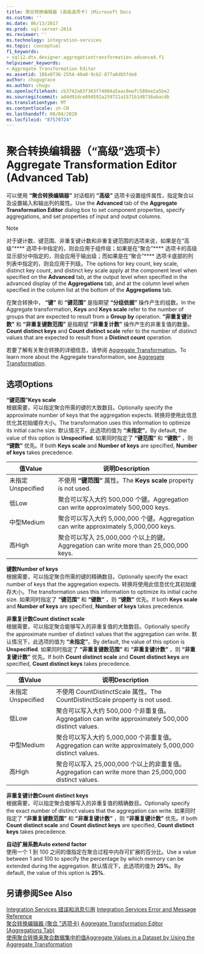 ```yaml
---
title: 聚合转换编辑器 (高级选项卡) |Microsoft Docs
ms.custom: ''
ms.date: 06/13/2017
ms.prod: sql-server-2014
ms.reviewer: ''
ms.technology: integration-services
ms.topic: conceptual
f1_keywords:
- sql12.dts.designer.aggregationtransformation.advanced.f1
helpviewer_keywords:
- Aggregate Transformation Editor
ms.assetid: 186a9736-2554-40a0-9cb2-877a8db5fde8
author: chugugrace
ms.author: chugu
ms.openlocfilehash: cb3742a83f363f74004a5aac0eefc589ee2a5be2
ms.sourcegitcommit: ad4d92dce894592a259721a1571b1d8736abacdb
ms.translationtype: MT
ms.contentlocale: zh-CN
ms.lasthandoff: 08/04/2020
ms.locfileid: "87579724"
---
```

# <a name="aggregate-transformation-editor-advanced-tab"></a><span data-ttu-id="13e95-102">聚合转换编辑器（“高级”选项卡）</span><span class="sxs-lookup"><span data-stu-id="13e95-102">Aggregate Transformation Editor (Advanced Tab)</span></span>
  <span data-ttu-id="13e95-103">可以使用 **“聚合转换编辑器”** 对话框的 **“高级”** 选项卡设置组件属性，指定聚合以及设置输入和输出列的属性。</span><span class="sxs-lookup"><span data-stu-id="13e95-103">Use the **Advanced** tab of the **Aggregate Transformation Editor** dialog box to set component properties, specify aggregations, and set properties of input and output columns.</span></span>  
  
> [!NOTE]  
>  <span data-ttu-id="13e95-104">对于键计数、键范围、非重复键计数和非重复键范围的选项来说，如果是在“高级”\*\*\*\* 选项卡中指定的，则会应用于组件级；如果是在“聚合”\*\*\*\* 选项卡的高级显示部分中指定的，则会应用于输出级；而如果是在“聚合”\*\*\*\* 选项卡底部的列列表中指定的，则会应用于列级。</span><span class="sxs-lookup"><span data-stu-id="13e95-104">The options for key count, key scale, distinct key count, and distinct key scale apply at the component level when specified on the **Advanced** tab, at the output level when specified in the advanced display of the **Aggregations** tab, and at the column level when specified in the column list at the bottom of the **Aggregations** tab.</span></span>  
>   
>  <span data-ttu-id="13e95-105">在聚合转换中， **“键”** 和 **“键范围”** 是指期望 **“分组依据”** 操作产生的组数。</span><span class="sxs-lookup"><span data-stu-id="13e95-105">In the Aggregate transformation, **Keys** and **Keys scale** refer to the number of groups that are expected to result from a **Group by** operation.</span></span> <span data-ttu-id="13e95-106">**“非重复键计数”** 和 **“非重复键数范围”** 是指期望 **“非重复计数”** 操作产生的非重复值的数量。</span><span class="sxs-lookup"><span data-stu-id="13e95-106">**Count distinct keys** and **Count distinct scale** refer to the number of distinct values that are expected to result from a **Distinct count** operation.</span></span>  
  
 <span data-ttu-id="13e95-107">若要了解有关聚合转换的详细信息，请参阅 [Aggregate Transformation](data-flow/transformations/aggregate-transformation.md)。</span><span class="sxs-lookup"><span data-stu-id="13e95-107">To learn more about the Aggregate transformation, see [Aggregate Transformation](data-flow/transformations/aggregate-transformation.md).</span></span>  
  
## <a name="options"></a><span data-ttu-id="13e95-108">选项</span><span class="sxs-lookup"><span data-stu-id="13e95-108">Options</span></span>  
 <span data-ttu-id="13e95-109">**“键范围”**</span><span class="sxs-lookup"><span data-stu-id="13e95-109">**Keys scale**</span></span>  
 <span data-ttu-id="13e95-110">根据需要，可以指定聚合所需的键的大致数目。</span><span class="sxs-lookup"><span data-stu-id="13e95-110">Optionally specify the approximate number of keys that the aggregation expects.</span></span> <span data-ttu-id="13e95-111">转换将使用此信息优化其初始缓存大小。</span><span class="sxs-lookup"><span data-stu-id="13e95-111">The transformation uses this information to optimize its initial cache size.</span></span> <span data-ttu-id="13e95-112">默认情况下，此选项的值为 **“未指定”**。</span><span class="sxs-lookup"><span data-stu-id="13e95-112">By default, the value of this option is **Unspecified**.</span></span> <span data-ttu-id="13e95-113">如果同时指定了 **“键范围”** 和 **“键数”** ，则 **“键数”** 优先。</span><span class="sxs-lookup"><span data-stu-id="13e95-113">If both **Keys scale** and **Number of keys** are specified, **Number of keys** takes precedence.</span></span>  
  
|<span data-ttu-id="13e95-114">值</span><span class="sxs-lookup"><span data-stu-id="13e95-114">Value</span></span>|<span data-ttu-id="13e95-115">说明</span><span class="sxs-lookup"><span data-stu-id="13e95-115">Description</span></span>|  
|-----------|-----------------|  
|<span data-ttu-id="13e95-116">未指定</span><span class="sxs-lookup"><span data-stu-id="13e95-116">Unspecified</span></span>|<span data-ttu-id="13e95-117">不使用 **“键范围”** 属性。</span><span class="sxs-lookup"><span data-stu-id="13e95-117">The **Keys scale** property is not used.</span></span>|  
|<span data-ttu-id="13e95-118">低</span><span class="sxs-lookup"><span data-stu-id="13e95-118">Low</span></span>|<span data-ttu-id="13e95-119">聚合可以写入大约 500,000 个键。</span><span class="sxs-lookup"><span data-stu-id="13e95-119">Aggregation can write approximately 500,000 keys.</span></span>|  
|<span data-ttu-id="13e95-120">中型</span><span class="sxs-lookup"><span data-stu-id="13e95-120">Medium</span></span>|<span data-ttu-id="13e95-121">聚合可以写入大约 5,000,000 个键。</span><span class="sxs-lookup"><span data-stu-id="13e95-121">Aggregation can write approximately 5,000,000 keys.</span></span>|  
|<span data-ttu-id="13e95-122">高</span><span class="sxs-lookup"><span data-stu-id="13e95-122">High</span></span>|<span data-ttu-id="13e95-123">聚合可以写入 25,000,000 个以上的键。</span><span class="sxs-lookup"><span data-stu-id="13e95-123">Aggregation can write more than 25,000,000 keys.</span></span>|  
  
 <span data-ttu-id="13e95-124">**键数**</span><span class="sxs-lookup"><span data-stu-id="13e95-124">**Number of keys**</span></span>  
 <span data-ttu-id="13e95-125">根据需要，可以指定聚合所需的键的精确数目。</span><span class="sxs-lookup"><span data-stu-id="13e95-125">Optionally specify the exact number of keys that the aggregation expects.</span></span> <span data-ttu-id="13e95-126">转换将使用此信息优化其初始缓存大小。</span><span class="sxs-lookup"><span data-stu-id="13e95-126">The transformation uses this information to optimize its initial cache size.</span></span> <span data-ttu-id="13e95-127">如果同时指定了 **“键范围”** 和 **“键数”** ，则 **“键数”** 优先。</span><span class="sxs-lookup"><span data-stu-id="13e95-127">If both **Keys scale** and **Number of keys** are specified, **Number of keys** takes precedence.</span></span>  
  
 <span data-ttu-id="13e95-128">**非重复计数**</span><span class="sxs-lookup"><span data-stu-id="13e95-128">**Count distinct scale**</span></span>  
 <span data-ttu-id="13e95-129">根据需要，可以指定聚合能够写入的非重复值的大致数目。</span><span class="sxs-lookup"><span data-stu-id="13e95-129">Optionally specify the approximate number of distinct values that the aggregation can write.</span></span> <span data-ttu-id="13e95-130">默认情况下，此选项的值为 **“未指定”**。</span><span class="sxs-lookup"><span data-stu-id="13e95-130">By default, the value of this option is **Unspecified**.</span></span> <span data-ttu-id="13e95-131">如果同时指定了 **“非重复键数范围”** 和 **“非重复键计数”** ，则 **“非重复键计数”** 优先。</span><span class="sxs-lookup"><span data-stu-id="13e95-131">If both **Count distinct scale** and **Count distinct keys** are specified, **Count distinct keys** takes precedence.</span></span>  
  
|<span data-ttu-id="13e95-132">值</span><span class="sxs-lookup"><span data-stu-id="13e95-132">Value</span></span>|<span data-ttu-id="13e95-133">说明</span><span class="sxs-lookup"><span data-stu-id="13e95-133">Description</span></span>|  
|-----------|-----------------|  
|<span data-ttu-id="13e95-134">未指定</span><span class="sxs-lookup"><span data-stu-id="13e95-134">Unspecified</span></span>|<span data-ttu-id="13e95-135">不使用 CountDistinctScale 属性。</span><span class="sxs-lookup"><span data-stu-id="13e95-135">The CountDistinctScale property is not used.</span></span>|  
|<span data-ttu-id="13e95-136">低</span><span class="sxs-lookup"><span data-stu-id="13e95-136">Low</span></span>|<span data-ttu-id="13e95-137">聚合可以写入大约 500,000 个非重复值。</span><span class="sxs-lookup"><span data-stu-id="13e95-137">Aggregation can write approximately 500,000 distinct values.</span></span>|  
|<span data-ttu-id="13e95-138">中型</span><span class="sxs-lookup"><span data-stu-id="13e95-138">Medium</span></span>|<span data-ttu-id="13e95-139">聚合可以写入大约 5,000,000 个非重复值。</span><span class="sxs-lookup"><span data-stu-id="13e95-139">Aggregation can write approximately 5,000,000 distinct values.</span></span>|  
|<span data-ttu-id="13e95-140">高</span><span class="sxs-lookup"><span data-stu-id="13e95-140">High</span></span>|<span data-ttu-id="13e95-141">聚合可以写入 25,000,000 个以上的非重复值。</span><span class="sxs-lookup"><span data-stu-id="13e95-141">Aggregation can write more than 25,000,000 distinct values.</span></span>|  
  
 <span data-ttu-id="13e95-142">**非重复键计数**</span><span class="sxs-lookup"><span data-stu-id="13e95-142">**Count distinct keys**</span></span>  
 <span data-ttu-id="13e95-143">根据需要，可以指定聚合能够写入的非重复值的精确数目。</span><span class="sxs-lookup"><span data-stu-id="13e95-143">Optionally specify the exact number of distinct values that the aggregation can write.</span></span> <span data-ttu-id="13e95-144">如果同时指定了 **“非重复键数范围”** 和 **“非重复键计数”** ，则 **“非重复键计数”** 优先。</span><span class="sxs-lookup"><span data-stu-id="13e95-144">If both **Count distinct scale** and **Count distinct keys** are specified, **Count distinct keys** takes precedence.</span></span>  
  
 <span data-ttu-id="13e95-145">**自动扩展系数**</span><span class="sxs-lookup"><span data-stu-id="13e95-145">**Auto extend factor**</span></span>  
 <span data-ttu-id="13e95-146">使用一个 1 到 100 之间的值指定在聚合过程中内存可扩展的百分比。</span><span class="sxs-lookup"><span data-stu-id="13e95-146">Use a value between 1 and 100 to specify the percentage by which memory can be extended during the aggregation.</span></span> <span data-ttu-id="13e95-147">默认情况下，此选项的值为 **25%**。</span><span class="sxs-lookup"><span data-stu-id="13e95-147">By default, the value of this option is **25%**.</span></span>  
  
## <a name="see-also"></a><span data-ttu-id="13e95-148">另请参阅</span><span class="sxs-lookup"><span data-stu-id="13e95-148">See Also</span></span>  
 <span data-ttu-id="13e95-149">[Integration Services 错误和消息引用](../../2014/integration-services/integration-services-error-and-message-reference.md) </span><span class="sxs-lookup"><span data-stu-id="13e95-149">[Integration Services Error and Message Reference](../../2014/integration-services/integration-services-error-and-message-reference.md) </span></span>  
 <span data-ttu-id="13e95-150">[聚合转换编辑器 &#40;聚合 "选项卡&#41;](../../2014/integration-services/aggregate-transformation-editor-aggregations-tab.md) </span><span class="sxs-lookup"><span data-stu-id="13e95-150">[Aggregate Transformation Editor &#40;Aggregations Tab&#41;](../../2014/integration-services/aggregate-transformation-editor-aggregations-tab.md) </span></span>  
 [<span data-ttu-id="13e95-151">使用聚合转换来聚合数据集中的值</span><span class="sxs-lookup"><span data-stu-id="13e95-151">Aggregate Values in a Dataset by Using the Aggregate Transformation</span></span>](data-flow/transformations/aggregate-values-in-a-dataset-by-using-the-aggregate-transformation.md)  
  
  
